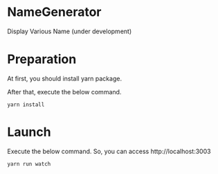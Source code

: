 # NameGenerator

Display Various Name (under development)

# Preparation

At first, you should install yarn package.

After that, execute the below command.

```
yarn install
```

# Launch

Execute the below command. So, you can access http://localhost:3003

```
yarn run watch
```
